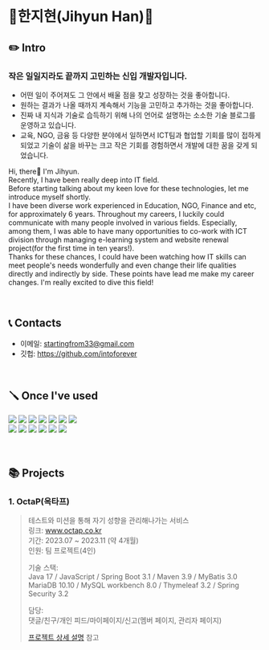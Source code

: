 # 🐣한지현(Jihyun Han)🐣


## ✏️ Intro
### 작은 일일지라도 끝까지 고민하는 신입 개발자입니다.

- 어떤 일이 주어져도 그 안에서 배울 점을 찾고 성장하는 것을 좋아합니다.
- 원하는 결과가 나올 때까지 계속해서 기능을 고민하고 추가하는 것을 좋아합니다.
- 진짜 내 지식과 기술로 습득하기 위해 나의 언어로 설명하는 소소한 기술 블로그를 운영하고 있습니다.
- 교육, NGO, 금융 등 다양한 분야에서 일하면서 ICT팀과 협업할 기회를 많이 접하게 되었고
기술이 삶을 바꾸는 크고 작은 기회를 경험하면서 개발에 대한 꿈을 갖게 되었습니다.  

Hi, there👋 I'm Jihyun.  
Recently, I have been really deep into IT field.  
Before starting talking about my keen love for these technologies, let me introduce myself shortly.  
I have been diverse work experienced in Education, NGO, Finance and etc, for approximately 6 years.
Throughout my careers, I luckily could communicate with many people involved in various fields. Especially, among them, I was able to have many opportunities to co-work with ICT division through managing e-learning system and website renewal project(for the first time in ten years!).  
Thanks for these chances, I could have been watching how IT skills can meet people's needs wonderfully and even change their life qualities directly and indirectly by side. These points have lead me make my career changes. I'm really excited to dive this field!

</br>

## 📞 Contacts
- 이메일: startingfrom33@gmail.com
- 깃헙: https://github.com/intoforever

</br>

## 🪛 Once I've used
<div> 
  <img src="https://img.shields.io/badge/java-007396?style=for-the-badge&logo=java&logoColor=white"> 
  <img src="https://img.shields.io/badge/javascript-F7DF1E?style=for-the-badge&logo=javascript&logoColor=black"> 
  <img src="https://img.shields.io/badge/oracle-F80000?style=for-the-badge&logo=oracle&logoColor=white"> 
  <img src="https://img.shields.io/badge/mysql-4479A1?style=for-the-badge&logo=mysql&logoColor=white"> 
  <img src="https://img.shields.io/badge/mariaDB-003545?style=for-the-badge&logo=mariaDB&logoColor=white"> 
  <img src="https://img.shields.io/badge/spring-6DB33F?style=for-the-badge&logo=spring&logoColor=white">
  <img src="https://img.shields.io/badge/springboot-6DB33F?style=for-the-badge&logo=springboot&logoColor=white">
  <br>
  <img src="https://img.shields.io/badge/React-61DAFB?style=for-the-badge&logo=React&logoColor=black"/>
  <img src="https://img.shields.io/badge/vue.js-4FC08D?style=for-the-badge&logo=vue.js&logoColor=white"> 
  <img src="https://img.shields.io/badge/jQuery-0769AD?style=for-the-badge&logo=jQuery&logoColor=white"/>
  <img src="https://img.shields.io/badge/Postman-FF6C37?style=for-the-badge&logo=Postman&logoColor=white"/>
  <img src="https://img.shields.io/badge/github-181717?style=for-the-badge&logo=github&logoColor=white">
  <img src="https://img.shields.io/badge/git-F05032?style=for-the-badge&logo=git&logoColor=white">
</div>
<br><br>

## 📚 Projects
### 1. OctaP(옥타프)
> 테스트와 미션을 통해 자기 성향을 관리해나가는 서비스  
> 링크: www.octap.co.kr  
> 기간: 2023.07 ~ 2023.11 (약 4개월)  
> 인원: 팀 프로젝트(4인)
>
> 기술 스택:  
> Java 17 / JavaScript / Spring Boot 3.1 / Maven 3.9 / MyBatis 3.0  
> MariaDB 10.10 / MySQL workbench 8.0 / Thymeleaf 3.2 / Spring Security 3.2  
>
> 담당:  
> 댓글/친구/개인 피드/마이페이지/신고(멤버 페이지, 관리자 페이지)
> 
> 
> [프로젝트 상세 설명](https://github.com/intoforever/OctaP) 참고
